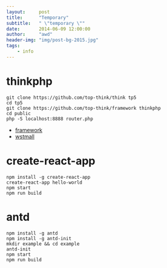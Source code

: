 ```yaml
---
layout:     post
title:      "Temporary"
subtitle:   " \"temporary \""
date:       2014-06-09 12:00:00
author:     "awd"
header-img: "img/post-bg-2015.jpg"
tags:
    - info
---
```


# thinkphp

```
git clone https://github.com/top-think/think tp5
cd tp5
git clone https://github.com/top-think/framework thinkphp
cd public
php -S localhost:8888 router.php
```

- [framework](https://github.com/top-think)
- [wstmall](https://github.com/wstmall/wstmall)


# create-react-app

```
npm install -g create-react-app
create-react-app hello-world
npm start
npm run build
```

# antd

```
npm install -g antd
npm install -g antd-init
mkdir example && cd example
antd-init
npm start
npm run build
```




